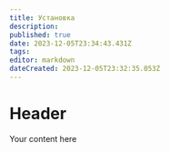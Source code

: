 ```yaml
---
title: Установка
description: 
published: true
date: 2023-12-05T23:34:43.431Z
tags: 
editor: markdown
dateCreated: 2023-12-05T23:32:35.053Z
---
```


# Header
Your content here